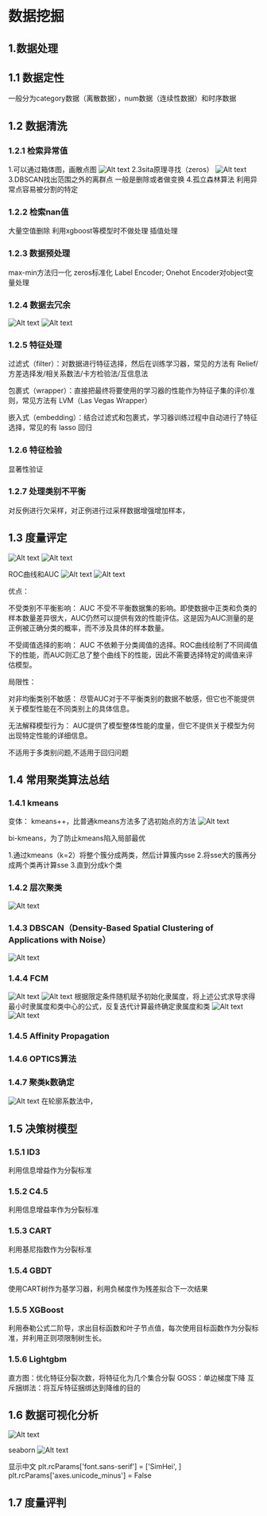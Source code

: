 # 数据挖掘

## 1.数据处理

## 1.1 数据定性

一般分为category数据（离散数据），num数据（连续性数据）和时序数据

## 1.2 数据清洗

### 1.2.1 检索异常值

1.可以通过箱体图，画散点图
![Alt text](image-12.png)
2.3sita原理寻找（zeros）
![Alt text](image-13.png)
3.DBSCAN找出范围之外的离群点
一般是删除或者做变换
4.孤立森林算法
利用异常点容易被分割的特定

### 1.2.2 检索nan值

大量空值删除
利用xgboost等模型时不做处理
插值处理

### 1.2.3 数据预处理

max-min方法归一化
zeros标准化
Label Encoder; Onehot Encoder对object变量处理

### 1.2.4 数据去冗余

![Alt text](image-14.png)
![Alt text](image-15.png)

### 1.2.5 特征处理

过滤式（filter）：对数据进行特征选择，然后在训练学习器，常见的方法有 Relief/方差选择发/相关系数法/卡方检验法/互信息法

包裹式（wrapper）：直接把最终将要使用的学习器的性能作为特征子集的评价准则，常见方法有 LVM（Las Vegas Wrapper）

嵌入式（embedding）：结合过滤式和包裹式，学习器训练过程中自动进行了特征选择，常见的有 lasso 回归

### 1.2.6 特征检验

显著性验证

### 1.2.7 处理类别不平衡

对反例进行欠采样，对正例进行过采样数据增强增加样本，

## 1.3 度量评定

![Alt text](image-1.png)
![Alt text](image-20.png)

ROC曲线和AUC
![Alt text](image-21.png)
![Alt text](image-22.png)

优点：

不受类别不平衡影响： AUC 不受不平衡数据集的影响。即使数据中正类和负类的样本数量差异很大，AUC仍然可以提供有效的性能评估。这是因为AUC测量的是正例被正确分类的概率，而不涉及具体的样本数量。

不受阈值选择的影响： AUC 不依赖于分类阈值的选择。ROC曲线绘制了不同阈值下的性能，而AUC则汇总了整个曲线下的性能，因此不需要选择特定的阈值来评估模型。

局限性：

对非均衡类别不敏感： 尽管AUC对于不平衡类别的数据不敏感，但它也不能提供关于模型性能在不同类别上的具体信息。

无法解释模型行为： AUC提供了模型整体性能的度量，但它不提供关于模型为何出现特定性能的详细信息。

不适用于多类别问题,不适用于回归问题

## 1.4 常用聚类算法总结

### 1.4.1 kmeans

变体：
kmeans++，比普通kmeans方法多了选初始点的方法
![Alt text](image-2.png)

bi-kmeans，为了防止kmeans陷入局部最优

1.通过kmeans（k=2）将整个簇分成两类，然后计算簇内sse
2.将sse大的簇再分成两个类再计算sse
3.直到分成k个类

### 1.4.2 层次聚类

![Alt text](image-4.png)

### 1.4.3 DBSCAN（Density-Based Spatial Clustering of Applications with Noise）

![Alt text](image-6.png)

### 1.4.4 FCM

![Alt text](image-8.png)
![Alt text](image-9.png)
根据限定条件随机赋予初始化隶属度，将上述公式求导求得最小时隶属度和类中心的公式，反复迭代计算最终确定隶属度和类
![Alt text](image-10.png)
![Alt text](image-11.png)

### 1.4.5 Affinity Propagation

### 1.4.6 OPTICS算法

### 1.4.7 聚类k数确定

![Alt text](image-19.png)
在轮廓系数法中，

## 1.5 决策树模型

### 1.5.1 ID3

利用信息增益作为分裂标准

### 1.5.2 C4.5

利用信息增益率作为分裂标准

### 1.5.3 CART

利用基尼指数作为分裂标准

### 1.5.4 GBDT

使用CART树作为基学习器，利用负梯度作为残差拟合下一次结果

### 1.5.5 XGBoost

利用泰勒公式二阶导，求出目标函数和叶子节点值，每次使用目标函数作为分裂标准，并利用正则项限制树生长。

### 1.5.6 Lightgbm

直方图：优化特征分裂次数，将特征化为几个集合分裂
GOSS：单边梯度下降
互斥捆绑法：将互斥特征捆绑达到降维的目的

## 1.6 数据可视化分析

![Alt text](image-16.png)

seaborn
![Alt text](image-17.png)

显示中文
plt.rcParams['font.sans-serif'] = ['SimHei', ]
plt.rcParams['axes.unicode_minus'] = False

## 1.7 度量评判

